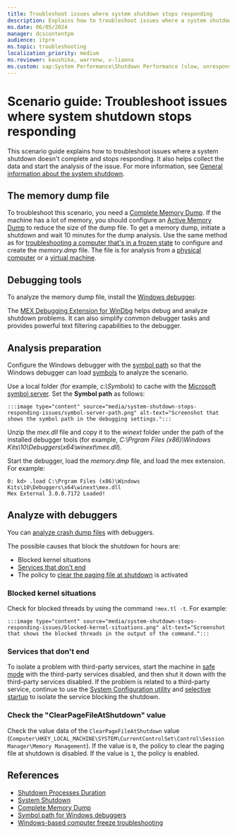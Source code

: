 ```yaml
---
title: Troubleshoot issues where system shutdown stops responding
description: Explains how to troubleshoot issues where a system shutdown doesn't complete and stops responding.
ms.date: 06/05/2024
manager: dcscontentpm
audience: itpro
ms.topic: troubleshooting
localization_priority: medium
ms.reviewer: kaushika, warrenw, v-lianna
ms.custom: sap:System Performance\Shutdown Performance (slow, unresponsive), csstroubleshoot
---
```

# Scenario guide: Troubleshoot issues where system shutdown stops responding

This scenario guide explains how to troubleshoot issues where a system shutdown doesn't complete and stops responding. It also helps collect the data and start the analysis of the issue. For more information, see [General information about the system shutdown](/windows/win32/shutdown/system-shutdown).

## The memory dump file

To troubleshoot this scenario, you need a [Complete Memory Dump](/windows-hardware/drivers/debugger/complete-memory-dump). If the machine has a lot of memory, you should configure an [Active Memory Dump](/windows-hardware/drivers/debugger/active-memory-dump) to reduce the size of the dump file. To get a memory dump, initiate a shutdown and wait 10 minutes for the dump analysis. Use the same method as for [troubleshooting a computer that's in a frozen state](../../windows-client/performance/windows-based-computer-freeze-troubleshooting#use-memory-dump-to-collect-data-for-the-physical-computer-thats-running-in-a-frozen-state) to configure and create the *memory.dmp* file. The file is for analysis from a [physical computer](../../windows-client/performance/windows-based-computer-freeze-troubleshooting#use-memory-dump-to-collect-data-for-the-physical-computer-thats-running-in-a-frozen-state) or a [virtual machine](../../windows-client/performance/windows-based-computer-freeze-troubleshooting#use-memory-dump-to-collect-data-for-the-virtual-machine-thats-running-in-a-frozen-state).

## Debugging tools

To analyze the memory dump file, install the [Windows debugger](/windows-hardware/drivers/debugger/).

The [MEX Debugging Extension for WinDbg](https://www.microsoft.com/download/details.aspx?id=53304) helps debug and analyze shutdown problems. It can also simplify common debugger tasks and provides powerful text filtering capabilities to the debugger.

## Analysis preparation

Configure the Windows debugger with the [symbol path](/windows-hardware/drivers/debugger/symbol-path) so that the Windows debugger can load [symbols](/windows-hardware/drivers/debugger/symbols) to analyze the scenario.

Use a local folder (for example, *c:\\Symbols*) to cache with the [Microsoft symbol server](https://msdl.microsoft.com/download/symbols). Set the **Symbol path** as follows:

    :::image type="content" source="media/system-shutdown-stops-responding-issues/symbol-server-path.png" alt-text="Screenshot that shows the symbol path in the debugging settings.":::

Unzip the *mex.dll* file and copy it to the *winext* folder under the path of the installed debugger tools (for example, *C:\\Prgram Files (x86)\\Windows Kits\\10\\Debuggers\\x64\\winext\\mex.dll*).

Start the debugger, load the *memory.dmp* file, and load the mex extension. For example:

```dbgcmd
0: kd> .load C:\Prgram Files (x86)\Windows Kits\10\Debuggers\x64\winext\mex.dll
Mex External 3.0.0.7172 Loaded!
```

## Analyze with debuggers

You can [analyze crash dump files](/windows-hardware/drivers/debugger/crash-dump-files) with debuggers.

The possible causes that block the shutdown for hours are:

- Blocked kernel situations
- [Services that don't end](../../azure/virtual-machines/windows/boot-error-troubleshoot-windows)
- The policy to [clear the paging file at shutdown](/previous-versions/windows/it-pro/windows-10/security/threat-protection/security-policy-settings/shutdown-clear-virtual-memory-pagefile) is activated

### Blocked kernel situations

Check for blocked threads by using the command `!mex.tl -t`. For example:

    :::image type="content" source="media/system-shutdown-stops-responding-issues/blocked-kernel-situations.png" alt-text="Screenshot that shows the blocked threads in the output of the command.":::

### Services that don't end

To isolate a problem with third-party services, start the machine in [safe mode](/windows/start-your-pc-in-safe-mode-in-windows-92c27cff-db89-8644-1ce4-b3e5e56fe234) with the third-party services disabled, and then shut it down with the third-party services disabled. If the problem is related to a third-party service, continue to use the [System Configuration utility](../../windows-client/performance/system-configuration-utility-troubleshoot-configuration-errors) and [selective startup](../../windows-client/performance/system-configuration-utility-troubleshoot-configuration-errors#selective-startup) to isolate the service blocking the shutdown.

### Check the "ClearPageFileAtShutdown" value

Check the value data of the `ClearPageFileAtShutdown` value (`Computer\HKEY_LOCAL_MACHINE\SYSTEM\CurrentControlSet\Control\Session Manager\Memory Management`). If the value is `0`, the policy to clear the paging file at shutdown is disabled. If the value is `1`, the policy is enabled.

## References

- [Shutdown Processes Duration](/windows-hardware/test/assessments/shutdown-processes-duration)
- [System Shutdown](/windows/win32/shutdown/system-shutdown)
- [Complete Memory Dump](/windows-hardware/drivers/debugger/complete-memory-dump)
- [Symbol path for Windows debuggers](/windows-hardware/drivers/debugger/symbol-path)
- [Windows-based computer freeze troubleshooting](../../windows-client/performance/windows-based-computer-freeze-troubleshooting#use-memory-dump-to-collect-data-for-the-physical-computer-thats-running-in-a-frozen-state)
